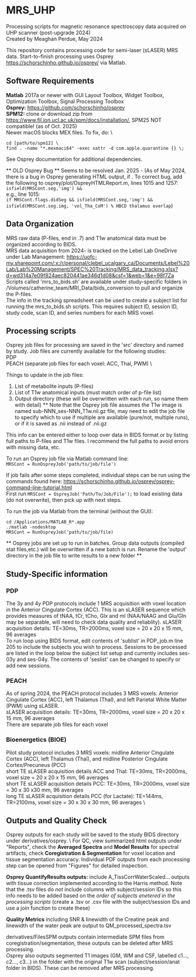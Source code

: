 # MRS_UHP
Processing scripts for magnetic resonance spectroscopy data acquired on UHP scanner (post-upgrade 2024) \
Created by Meaghan Perdue, May 2024

This repository contains processing code for semi-laser (sLASER) MRS data. Start-to-finish processing uses Osprey <https://schorschinho.github.io/osprey/> via Matlab.

## Software Requirements 

**Matlab** 2017a or newer with GUI Layout Toolbox, Widget Toolbox, Optimization Toolbox, Signal Processing Toolbox \
**Osprey:** <https://github.com/schorschinho/osprey> \
**SPM12:** clone or download zip from [<https://www.fil.ion.ucl.ac.uk/spm/docs/installation/>](https://github.com/spm/spm12), SPM25 NOT compatible! (as of Oct. 2025) \
Newer macOS blocks MEX files. To fix, do: \
```
cd [path/to/spm12] \
find . -name "*.mexmaci64" -exec xattr -d com.apple.quarantine {} \;
```

See Osprey documentation for additional dependencies.

** OLD Osprey Bug ** 
Seems to be resolved Jan. 2025 - (As of May 2024, there is a bug in Osprey generating HTML output, if . To correct bug, add the following to osprey/plot/OspreyHTMLReport.m, lines 1015 and 1257: \
``` isfield(MRSCont.seg,'img') && ``` \
e.g., line 1015: \
``` if MRSCont.flags.didSeg && isfield(MRSCont.seg,'img') && isfield(MRSCont.seg.img, 'vol_Tha_CoM') % HBCD thalamus overlap ```)

## Data Organization
MRS raw data (P-files, end in .7) and T1w anatomical data must be organized according to BIDS. \
MRS data acquisition from 2024- is tracked on the Lebel Lab OneDrive under Lab Management: <https://uofc-my.sharepoint.com/:x:/r/personal/clebel_ucalgary_ca/Documents/Lebel%20Lab/Lab%20Management/SPEC%20Tracking/MRS_data_tracking.xlsx?d=wd314a7e09f824aec820441ae346d1d08&csf=1&web=1&e=98f7Za> \
Scripts called 'mrs_to_bids.sh' are available under study-specific folders in /Volumes/catherine_team/MRI_Data/bids_conversion to pull and organize the P-files. \
The info in the tracking spreadsheet can be used to create a subject list for running the mrs_to_bids.sh scripts. This requires subject ID, session ID, study code, scan ID, and series numbers for each MRS voxel.

## Processing scripts
Osprey job files for processing are saved in the 'src' directory and named by study. Job files are currently available for the following studies: \
    PDP \
    PEACH (separate job files for each voxel: ACC, Thal, PWM) \

Things to update in the job files: 
1. List of metabolite inputs (P-files)
2. List of T1w anatomical inputs (must match order of p-file list)
3. Output directory (these will be overwritten with each run, so name them with detail)
** Note that the Osprey job file assumes the T1w image is named sub-NNN_ses-NNN_T1w.nii.gz file, may need to edit the job file to specify which to use if multiple are available (pure/not, multiple runs), or if it is saved as .nii instead of .nii.gz

This info can be entered either to loop over data in BIDS format or by listing full paths to P-files and T1w files. I recommend the full paths to avoid errors with missing data, etc. 

To run an Osprey job file via Matlab command line: \
``` MRSCont = RunOspreyJob('path/to/job/file') ```

If job fails after some steps completed, individual steps can be run using the commands found here: <https://schorschinho.github.io/osprey/osprey-command-line-tutorial.html> \
First run ```MRSCont = OspreyJob('Path/To/Job/File');``` to load existing data (do not overwrite), then pick up with next steps. 


To run the job via Matlab from the terminal (without the GUI):
``` 
cd /Applications/MATLAB_R*.app
./matlab -nodesktop
MRSCont = RunOspreyJob('path/to/job/file)
```
** Osprey jobs are set up to run in batches. Group data outputs (compiled stat files,etc.) will be overwritten if a new batch is run. Rename the 'output' directory in the job file to write results to a new folder **

## Study-Specific information
### PDP
The 3y and 4y PDP protocols include 1 MRS acquisition with voxel location in the Anterior Cingulate Cortex (ACC). This is an sLASER sequence which provides measures of tNAA, tCr, tCho, Glx and mI (NAA/NAAG and Glu/Gln may be separable, will need to check data quality and reliablity). 
sLASER acquisition details: TE=30ms, TR=2000ms, voxel size = 20 x 20 x 15 mm, 96 averages \
To run loop using BIDS format, edit contents of 'sublist' in PDP_job.m line 205 to include the subjects you wish to process.
Sessions to be processed are listed in the loop below the subject list setup and currently includes ses-03y and ses-04y. The contents of 'seslist' can be changed to specify or add new sessions. 

### PEACH
As of spring 2024, the PEACH protocol includes 3 MRS voxels: Anterior Cingulate Cortex (ACC), left Thalamus (Thal), and left Parietal White Matter (PWM) using sLASER. \
sLASER acquisition details: TE=30ms, TR=2000ms, voxel size = 20 x 20 x 15 mm, 96 averages \
There are separate job files for each voxel

### Bioenergetics (BIOE)
Pilot study protocol includes 3 MRS voxels: midline Anterior Cingulate Cortex (ACC), left Thalamus (Thal), and midline Posterior Cingulate Cortex/Precuneus (PCC) \
short TE sLASER acquisition details ACC and Thal: TE=30ms, TR=2000ms, voxel size = 20 x 20 x 15 mm, 96 averages \
short TE sLASER acquisition details PCC: TE=30ms, TR=2000ms, voxel size = 30 x 30 x30 mm, 96 averages \
long TE sLASER acquisition details PCC (for Lactate): TE=144ms, TR=2100ms, voxel size = 30 x 30 x 30 mm, 96 averages \

## Outputs and Quality Check
Osprey outputs for each study will be saved to the study BIDS directory under derivatives/osprey. \ 
For QC, view summarized html outputs under "Reports", check the **Averaged Spectra** and **Model Results** for spectral artifacts, check **Coregistration & Segmentation** for voxel location and tissue segmentation accuracy. Individual PDF outputs from each processing step can be opened from "Figures" for detailed inspection.

**Osprey QuantifyResults outputs:**  include A_TissCorrWaterScaled... outputs with tissue correction implemented according to the Harris method. Note that the .tsv files do *not* include columns with subject/session IDs so this info needs to be added based on the *order of subjects enetered in the processing scripts* (create a .tsv or .csv file with the subject/session IDs and use a join function to create these)

**Quality Metrics** including SNR & linewidth of the Creatine peak and linewidth of the water peak are output to QM_processed_spectra.tsv

derivatives/FilesSPM outputs contain intermediate SPM files from coregistration/segmentation, these outputs can be deleted after MRS processing. \
Osprey also outputs segmented T1 images (GM, WM and CSF, labelled c1..., c2..., c3...) in the folder with the original T1w scan (subject/session/anat folder in BIDS). These can be removed after MRS processing.

